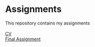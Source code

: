 # Assignments
This repository contains my assignments <br/><br/>
[CV]()<br/>
[Final Assignment]()<br>
